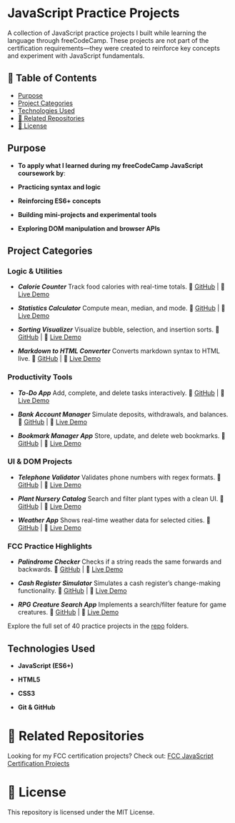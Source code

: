 # JavaScript Practice Projects

A collection of JavaScript practice projects I built while learning the language through freeCodeCamp. These projects are not part of the certification requirements—they were created to reinforce key concepts and experiment with JavaScript fundamentals.

## 📑 Table of Contents

- [ Purpose](#-purpose)  
- [ Project Categories](#-project-categories)  
- [ Technologies Used](#-technologies-used)  
- [🔗 Related Repositories](#-related-repositories)  
- [📄 License](#-license)  

## Purpose

- **To apply what I learned during my freeCodeCamp JavaScript coursework by**:

- **Practicing syntax and logic**

- **Reinforcing ES6+ concepts**

- **Building mini-projects and experimental tools**

- **Exploring DOM manipulation and browser APIs**

## Project Categories

###  Logic & Utilities

- ***Calorie Counter***
Track food calories with real-time totals.
🔗 [GitHub](https://github.com/sadykovIsmail/Java-script/tree/main/05-calorie-counter/) | 🔗 [Live Demo](https://sadykovismail.github.io/Java-script/05-calorie-counter/)

- ***Statistics Calculator*** 
Compute mean, median, and mode.
🔗 [GitHub](https://github.com/sadykovIsmail/Java-script/tree/main/15-statistic-calculator/) | 🔗 [Live Demo](https://sadykovismail.github.io/Java-script/15-statistic-calculator/)

- ***Sorting Visualizer***
Visualize bubble, selection, and insertion sorts.
🔗 [GitHub](https://github.com/sadykovIsmail/Java-script/tree/main/35-sorting-visualizer) | 🔗 [Live Demo](https://sadykovismail.github.io/Java-script/35-sorting-visualizer/)

- ***Markdown to HTML Converter***
Converts markdown syntax to HTML live.
🔗 [GitHub](https://github.com/sadykovIsmail/Java-script/tree/main/22-markdown-to-html-converter/) | 🔗 [Live Demo](https://sadykovismail.github.io/Java-script/22-markdown-to-html-converter/)

### Productivity Tools

- ***To-Do App***
Add, complete, and delete tasks interactively.
🔗 [GitHub](https://github.com/sadykovIsmail/Java-script/tree/main/11-todo-app/) | 🔗 [Live Demo](https://sadykovismail.github.io/Java-script/11-todo-app/)

- ***Bank Account Manager***
Simulate deposits, withdrawals, and balances.
🔗 [GitHub](https://github.com/sadykovIsmail/Java-script/tree/main/32-bank-account-management-program/) | 🔗 [Live Demo](https://sadykovismail.github.io/Java-script/32-bank-account-management-program/)

- ***Bookmark Manager App***
Store, update, and delete web bookmarks.
🔗 [GitHub](https://github.com/sadykovIsmail/Java-script/tree/main/29-bookmark-manager-app/) | 🔗 [Live Demo](https://sadykovismail.github.io/Java-script/29-bookmark-manager-app/)

### UI & DOM Projects

- ***Telephone Validator***
Validates phone numbers with regex formats.
🔗 [GitHub](https://github.com/sadykovIsmail/Java-script/tree/main/17-telephone-validator/) | 🔗 [Live Demo](https://sadykovismail.github.io/Java-script/17-telephone-validator/)

- ***Plant Nursery Catalog***
Search and filter plant types with a clean UI.
🔗 [GitHub](https://github.com/sadykovIsmail/Java-script/tree/main/27-plant-nursery-catalog/) | 🔗 [Live Demo](https://sadykovismail.github.io/Java-script/27-plant-nursery-catalog/)

- ***Weather App***
Shows real-time weather data for selected cities.
🔗 [GitHub](https://github.com/sadykovIsmail/Java-script/tree/main/38-weather-app/) | 🔗 [Live Demo](https://sadykovismail.github.io/Java-script/38-weather-app/)

### FCC Practice Highlights

- ***Palindrome Checker***
Checks if a string reads the same forwards and backwards.
🔗 [GitHub](https://github.com/sadykovIsmail/Java-script/tree/main/08-palindrome-checker/) | 🔗 [Live Demo](https://sadykovismail.github.io/Java-script/08-palindrome-checker/)


- ***Cash Register Simulator***
Simulates a cash register’s change-making functionality.
🔗 [GitHub](https://github.com/sadykovIsmail/Java-script/tree/main/39-cash-register/) | 🔗 [Live Demo](https://sadykovismail.github.io/Java-script/39-cash-register/)

- ***RPG Creature Search App***
Implements a search/filter feature for game creatures.
🔗 [GitHub](https://github.com/sadykovIsmail/Java-script/tree/main/40-rpg-creature-search-app/) | 🔗 [Live Demo](https://sadykovismail.github.io/Java-script/40-rpg-creature-search-app/)

Explore the full set of 40 practice projects in the [repo](https://github.com/sadykovIsmail/Java-script) folders.


## Technologies Used

- **JavaScript (ES6+)**

- **HTML5**

- **CSS3**

- **Git & GitHub**

# 🔗 Related Repositories

Looking for my FCC certification projects? Check out:
[FCC JavaScript Certification Projects](https://github.com/sadykovIsmail/fcc-javascript-algorithms)

# 📄 License

This repository is licensed under the MIT License.